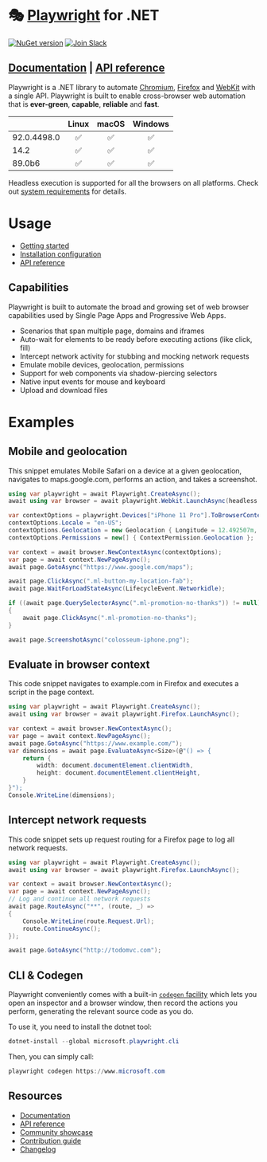 # 🎭 [Playwright](https://playwright.dev/dotnet) for .NET 
[![NuGet version](https://buildstats.info/nuget/PlaywrightSharp)](https://www.nuget.org/packages/PlaywrightSharp) [![Join Slack](https://img.shields.io/badge/join-slack-infomational)](https://aka.ms/playwright-slack)

## [Documentation](https://playwright.dev/dotnet) | [API reference](https://playwright.dev/dotnet/docs/api/class-playwright/)

Playwright is a .NET library to automate [Chromium](https://www.chromium.org/Home), [Firefox](https://www.mozilla.org/en-US/firefox/new/) and [WebKit](https://webkit.org/) with a single API. Playwright is built to enable cross-browser web automation that is **ever-green**, **capable**, **reliable** and **fast**.

|          | Linux | macOS | Windows |
|   :---   | :---: | :---: | :---:   |
| <!-- GEN:chromium-version -->92.0.4498.0<!-- GEN:stop --> | :white_check_mark: | :white_check_mark: | :white_check_mark: |
| <!-- GEN:webkit-version -->14.2<!-- GEN:stop --> | :white_check_mark: | :white_check_mark: | :white_check_mark: |
| <!-- GEN:firefox-version -->89.0b6<!-- GEN:stop --> | :white_check_mark: | :white_check_mark: | :white_check_mark: |

Headless execution is supported for all the browsers on all platforms. Check out [system requirements](https://playwright.dev/docs/intro/#system-requirements) for details.

# Usage 

* [Getting started](https://playwright.dev/dotnet/docs/intro)
* [Installation configuration](https://playwright.dev/dotnet/docs/installation)
* [API reference](https://playwright.dev/dotnet/docs/api/class-playwright)

## Capabilities

Playwright is built to automate the broad and growing set of web browser capabilities used by Single Page Apps and Progressive Web Apps.

* Scenarios that span multiple page, domains and iframes
* Auto-wait for elements to be ready before executing actions (like click, fill)
* Intercept network activity for stubbing and mocking network requests
* Emulate mobile devices, geolocation, permissions
* Support for web components via shadow-piercing selectors
* Native input events for mouse and keyboard
* Upload and download files

# Examples

## Mobile and geolocation

This snippet emulates Mobile Safari on a device at a given geolocation, navigates to maps.google.com, performs an action, and takes a screenshot.

```cs 
using var playwright = await Playwright.CreateAsync();
await using var browser = await playwright.Webkit.LaunchAsync(headless: false);

var contextOptions = playwright.Devices["iPhone 11 Pro"].ToBrowserContextOptions();
contextOptions.Locale = "en-US";
contextOptions.Geolocation = new Geolocation { Longitude = 12.492507m, Latitude = 41.889938m };
contextOptions.Permissions = new[] { ContextPermission.Geolocation };

var context = await browser.NewContextAsync(contextOptions);
var page = await context.NewPageAsync();
await page.GotoAsync("https://www.google.com/maps");

await page.ClickAsync(".ml-button-my-location-fab");
await page.WaitForLoadStateAsync(LifecycleEvent.Networkidle);

if ((await page.QuerySelectorAsync(".ml-promotion-no-thanks")) != null)
{
    await page.ClickAsync(".ml-promotion-no-thanks");
}

await page.ScreenshotAsync("colosseum-iphone.png");
```

## Evaluate in browser context

This code snippet navigates to example.com in Firefox and executes a script in the page context.

```cs
using var playwright = await Playwright.CreateAsync();
await using var browser = await playwright.Firefox.LaunchAsync();

var context = await browser.NewContextAsync();
var page = await context.NewPageAsync();
await page.GotoAsync("https://www.example.com/");
var dimensions = await page.EvaluateAsync<Size>(@"() => {
    return {
        width: document.documentElement.clientWidth,
        height: document.documentElement.clientHeight,
    }
}");
Console.WriteLine(dimensions);
```

## Intercept network requests

This code snippet sets up request routing for a Firefox page to log all network requests.

```cs 
using var playwright = await Playwright.CreateAsync();
await using var browser = await playwright.Firefox.LaunchAsync();

var context = await browser.NewContextAsync();
var page = await context.NewPageAsync();
// Log and continue all network requests
await page.RouteAsync("**", (route, _) =>
{
    Console.WriteLine(route.Request.Url);
    route.ContinueAsync();
});

await page.GotoAsync("http://todomvc.com");
```

## CLI & Codegen

Playwright conveniently comes with a built-in [`codegen` facility](https://playwright.dev/dotnet/docs/cli) which lets you open an inspector and a browser window, then record the 
actions you perform, generating the relevant source code as you do.

To use it, you need to install the dotnet tool:

```powershell
dotnet-install --global microsoft.playwright.cli
```

Then, you can simply call:

```powershell
playwright codegen https://www.microsoft.com
```

## Resources

* [Documentation](https://playwright.dev/dotnet/docs/intro/)
* [API reference](https://playwright.dev/dotnet/docs/api/class-playwright/)
* [Community showcase](https://playwright.dev/dotnet/docs/showcase/)
* [Contribution guide](CONTRIBUTING.md)
* [Changelog](https://github.com/microsoft/playwright/releases)
